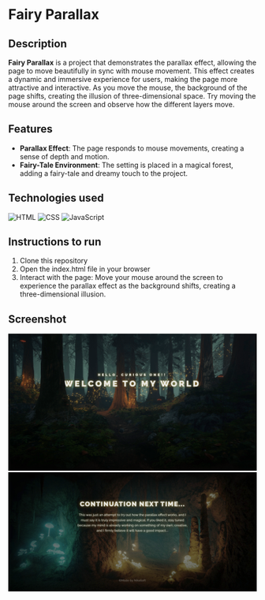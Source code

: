 # Fairy Parallax

## Description

**Fairy Parallax** is a project that demonstrates the parallax effect, allowing the page to move beautifully in sync with mouse movement. This effect creates a dynamic and immersive experience for users, making the page more attractive and interactive. As you move the mouse, the background of the page shifts, creating the illusion of three-dimensional space. Try moving the mouse around the screen and observe how the different layers move.

## Features

- **Parallax Effect**: The page responds to mouse movements, creating a sense of depth and motion.
- **Fairy-Tale Environment**: The setting is placed in a magical forest, adding a fairy-tale and dreamy touch to the project.

## Technologies used


![HTML](https://img.shields.io/badge/HTML-E34F26?style=flat-square&logo=html5&logoColor=white)
![CSS](https://img.shields.io/badge/CSS-1572B6?style=flat-square&logo=css3&logoColor=white)
![JavaScript](https://img.shields.io/badge/JavaScript-F7DF1E?style=flat-square&logo=javascript&logoColor=black)



## Instructions to run
1. Clone this repository
2. Open the index.html file in your browser
3. Interact with the page: Move your mouse around the screen to experience the parallax effect as the background shifts, creating a three-dimensional illusion.

## Screenshot
![Ukazka projektu](img/screenshot1.png)
![Ukážka projektu](img/screenshot2.png)

